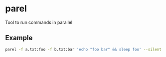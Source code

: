 # parel
Tool to run commands in parallel

## Example
```bash
parel -f a.txt:foo -f b.txt:bar 'echo "foo bar" && sleep foo' --silent -p
```
